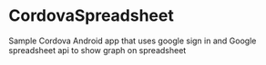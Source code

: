 # CordovaSpreadsheet
Sample Cordova Android app that uses google sign in and Google spreadsheet api to show graph on spreadsheet
